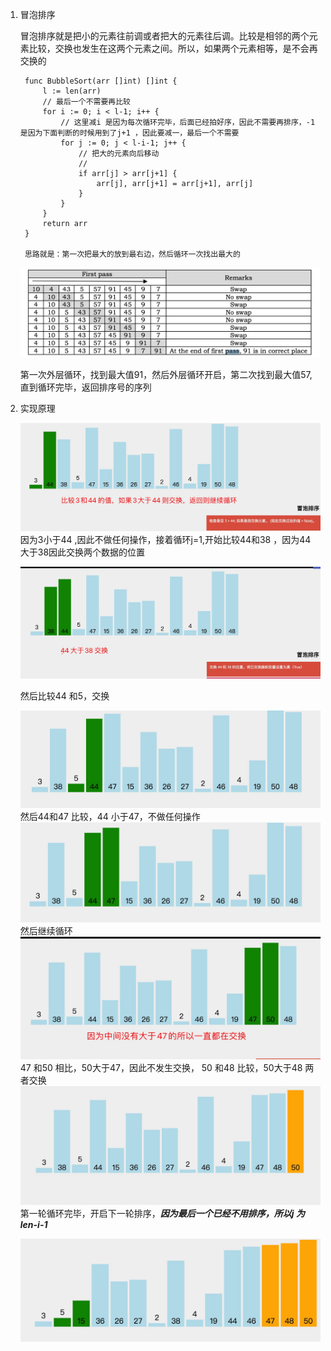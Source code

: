 1. 冒泡排序

   冒泡排序就是把小的元素往前调或者把大的元素往后调。比较是相邻的两个元素比较，交换也发生在这两个元素之间。所以，如果两个元素相等，是不会再交换的

        func BubbleSort(arr []int) []int {
            l := len(arr)
            // 最后一个不需要再比较
            for i := 0; i < l-1; i++ {
                // 这里减i 是因为每次循环完毕，后面已经拍好序，因此不需要再排序，-1 是因为下面判断的时候用到了j+1 ，因此要减一，最后一个不需要
                for j := 0; j < l-i-1; j++ {
                    // 把大的元素向后移动
                    // 
                    if arr[j] > arr[j+1] {
                        arr[j], arr[j+1] = arr[j+1], arr[j]
                    }
                }
            }
            return arr
        }

        思路就是：第一次把最大的放到最右边，然后循环一次找出最大的

   ![avatar](../assets/bubble.jpg)

   第一次外层循环，找到最大值91，然后外层循环开启，第二次找到最大值57,直到循环完毕，返回排序号的序列

2. 实现原理

    ![avatar](../assets/bubble1.jpg)
    因为3小于44 ,因此不做任何操作，接着循环j=1,开始比较44和38 ，因为44 大于38因此交换两个数据的位置

    ![avatar](../assets/bubble2.jpg)

    然后比较44 和5，交换

    ![avatar](../assets/bubble3.jpg)
    然后44和47 比较，44 小于47，不做任何操作
    ![avatar](../assets/bubble4.jpg)
    然后继续循环
    ![avatar](../assets/bubble5.jpg)
    47 和50 相比，50大于47，因此不发生交换，
    50 和48 比较，50大于48 两者交换
    ![avatar](../assets/bubble6.jpg)
    第一轮循环完毕，开启下一轮排序，***因为最后一个已经不用排序，所以j 为len-i-1***

    ![avatar](../assets/bubble7.jpg)